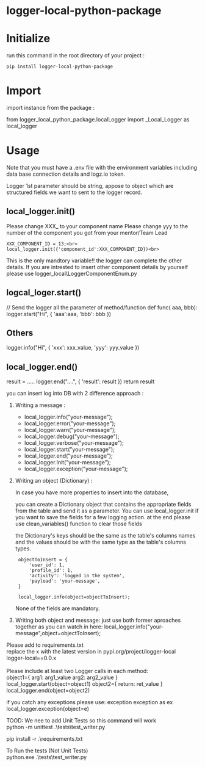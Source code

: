 # logger-local-python-package

# Initialize
run this command in the root directory of your project :

    pip install logger-local-python-package

# Import 
import instance from the package : 

from logger_local_python_package.localLogger import _Local_Logger as local_logger

# Usage
Note that you must have a .env file with the environment variables including data base connection details and logz.io token.

Logger 1st parameter should be string, appose to object which are structured fields we want to sent to the logger record.

## local_logger.init()
Please change XXX_ to your component name
Please change yyy to the number of the component you got from your mentor/Team Lead<br>
```
XXX_COMPONENT_ID = 13;<br>
local_logger.init({'component_id':XXX_COMPONENT_ID})<br>
```
This is the only mandtory variable!! the logger can complete the other details.
If you are intrested to insert other component details by yourself please use logger_local\LoggerComponentEnum.py


## logcal_loger.start()
// Send the logger all the parameter of method/function
def func( aaa, bbb):
logger.start("Hi", {
    'aaa':aaa,
    'bbb': bbb
})

## Others
logger.info("Hi", {
    'xxx': xxx_value,
    'yyy': yyy_value
})

## local_logger.end()
result = .....
logger.end("....", { 'result': result })
return result

you can insert log into DB with 2 difference approach :

1. Writing a message :
    * local_logger.info("your-message");
    * local_logger.error("your-message");
    * local_logger.warn("your-message");
    * local_logger.debug("your-message");
    * local_logger.verbose("your-message");
    * local_logger.start("your-message");
    * local_logger.end("your-message");
    * local_logger.Init("your-message");
    * local_logger.exception("your-message");

2. Writing an object (Dictionary) :
    
   In case you have more properties to insert into the database,
   
   you can create a Dictionary object that contains the appropriate fields from the table and send it as a parameter.
   You can use local_logger.init if you want to save the fields for a few logging action. at the end please use clean_variables() function to clear those fields

   the Dictionary's keys should be the same as the table's columns names and the values should be with the same type as the table's columns types.

        objectToInsert = {
            'user_id': 1,
            'profile_id': 1,
            'activity': 'logged in the system',
            'payload': 'your-message',
        }

        local_logger.info(object=objectToInsert);
    
    None of the fields are mandatory.

3. Writing both object and message:
just use both former aproaches together as you can watch in here:
local_logger.info("your-message",object=objectToInsert);


Please add to requirements.txt<br>
replace the x with the latest version in pypi.org/project/logger-local<br>
logger-local==0.0.x <br>
<br>
Please include at least two Logger calls in each method:<br>
object1={
    arg1: arg1_value
    arg2: arg2_value
}
local_logger.start(object=object1)
object2={
    return: ret_value
}
local_logger.end(object=object2)

if you catch any exceptions please use:
exception exception as ex
local_logger.exception(object=e)

TOOD: We nee to add Unit Tests so this command will work<br>
python -m unittest .\tests\test_writer.py<br>


pip install -r .\requirements.txt<br>

To Run the tests (Not Unit Tests)<br>
python.exe .\tests\test_writer.py<br>
